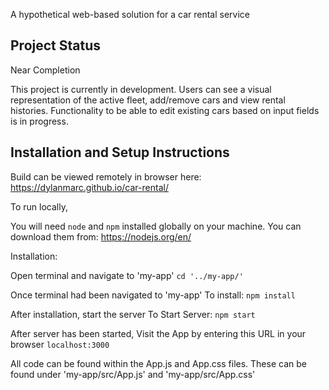 A hypothetical web-based solution for a car rental service

## Project Status
Near Completion

This project is currently in development. Users can see a visual representation of the active fleet, add/remove cars and view rental histories. Functionality to be able to edit existing cars based on input fields is in progress.

## Installation and Setup Instructions

Build can be viewed remotely in browser here: https://dylanmarc.github.io/car-rental/


To run locally,

You will need `node` and `npm` installed globally on your machine.
You can download them from: https://nodejs.org/en/

Installation:

Open terminal and navigate to 'my-app'
`cd '../my-app/'`

Once terminal had been navigated to 'my-app'
To install:
`npm install`  

After installation, start the server
To Start Server:
`npm start`  

After server has been started,
Visit the App by entering this URL in your browser
`localhost:3000`

All code can be found within the App.js and App.css files.
These can be found under 'my-app/src/App.js' and 'my-app/src/App.css'
